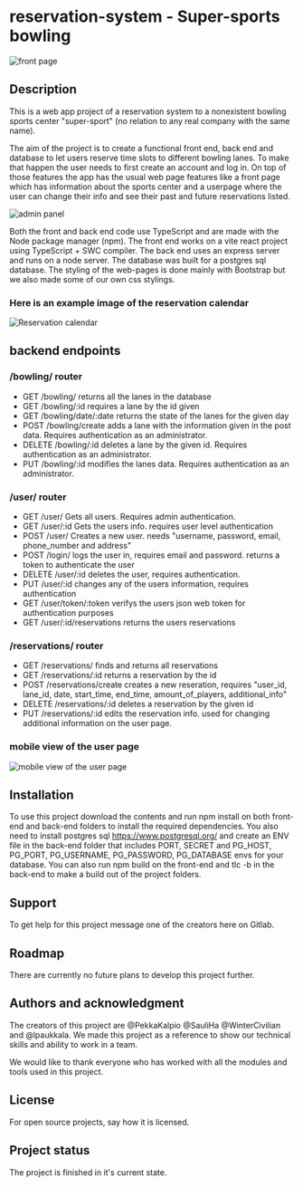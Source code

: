 # reservation-system - Super-sports bowling

![front page](image-2.png)

## Description

This is a web app project of a reservation system to a nonexistent bowling sports center "super-sport" (no relation to any real company with the same name).

The aim of the project is to create a functional front end, back end and database to let users reserve time slots to different bowling lanes. To make that happen the user needs to first create an account and log in. On top of those features the app has the usual web page features like a front page which has information about the sports center and a userpage where the user can change their info and see their past and future reservations listed.

![admin panel](image-1.png)

Both the front and back end code use TypeScript and are made with the Node package manager (npm). The front end works on a vite react project using TypeScript + SWC compiler. The back end uses an express server and runs on a node server. The database was built for a postgres sql database. The styling of the web-pages is done mainly with Bootstrap but we also made some of our own css stylings.

### Here is an example image of the reservation calendar

![Reservation calendar](image.png)

## backend endpoints

### /bowling/ router

-   GET /bowling/ returns all the lanes in the database
-   GET /bowling/:id requires a lane by the id given
-   GET /bowling/date/:date returns the state of the lanes for the given day
-   POST /bowling/create adds a lane with the information given in the post data. Requires authentication as an administrator.
-   DELETE /bowling/:id deletes a lane by the given id. Requires authentication as an administrator.
-   PUT /bowling/:id modifies the lanes data. Requires authentication as an administrator.

### /user/ router

-   GET /user/ Gets all users. Requires admin authentication.
-   GET /user/:id Gets the users info. requires user level authentication
-   POST /user/ Creates a new user. needs "username, password, email, phone_number and address"
-   POST /login/ logs the user in, requires email and password. returns a token to authenticate the user
-   DELETE /user/:id deletes the user, requires authentication.
-   PUT /user/:id changes any of the users information, requires authentication
-   GET /user/token/:token verifys the users json web token for authentication purposes
-   GET /user/:id/reservations returns the users reservations

### /reservations/ router

-   GET /reservations/ finds and returns all reservations
-   GET /reservations/:id returns a reservation by the id
-   POST /reservations/create creates a new reseration, requires "user_id, lane_id, date, start_time, end_time, amount_of_players, additional_info"
-   DELETE /reservations/:id deletes a reservation by the given id
-   PUT /reservations/:id edits the reservation info. used for changing additional information on the user page.

### mobile view of the user page

![mobile view of the user page](image-3.png)

## Installation

To use this project download the contents and run npm install on both front-end and back-end folders to install the required dependencies. You also need to install postgres sql https://www.postgresql.org/ and create an ENV file in the back-end folder that includes PORT, SECRET and PG_HOST, PG_PORT, PG_USERNAME, PG_PASSWORD, PG_DATABASE envs for your database. You can also run npm build on the front-end and tlc -b in the back-end to make a build out of the project folders.

## Support

To get help for this project message one of the creators here on Gitlab.

## Roadmap

There are currently no future plans to develop this project further.

## Authors and acknowledgment

The creators of this project are @PekkaKalpio @SauliHa @WinterCivilian and @lpaukkala. We made this project as a reference to show our technical skills and ability to work in a team.

We would like to thank everyone who has worked with all the modules and tools used in this project.

## License

For open source projects, say how it is licensed.

## Project status

The project is finished in it's current state.
